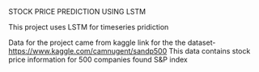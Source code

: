 STOCK PRICE PREDICTION USING LSTM

This project uses LSTM for timeseries pridiction

Data for the project came from kaggle
link for the the dataset- https://www.kaggle.com/camnugent/sandp500
This data contains stock price information for 500 companies found S&P index
